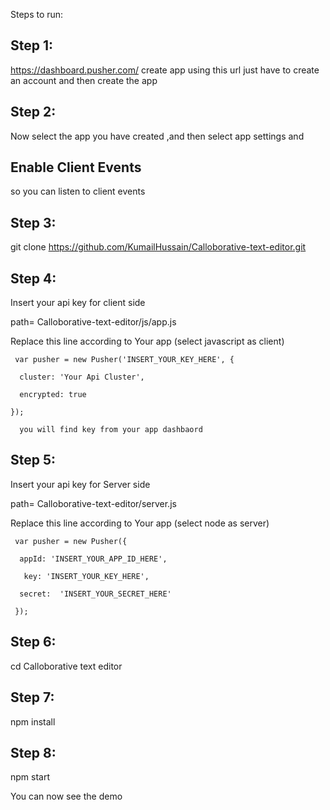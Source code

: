 Steps to run:

## Step 1:
https://dashboard.pusher.com/ create app using this url  just have to create an account and then create the app

## Step 2: 
Now select the app you have created ,and then select app settings and
## Enable Client Events  
so you can listen to client events

## Step 3:

git clone https://github.com/KumailHussain/Calloborative-text-editor.git

## Step 4:

Insert your api key for client side

path= Calloborative-text-editor/js/app.js 

Replace this line according to Your app  (select javascript as client)

     var pusher = new Pusher('INSERT_YOUR_KEY_HERE', {
     
      cluster: 'Your Api Cluster',
      
      encrypted: true
      
    });
        
      you will find key from your app dashbaord 
      
## Step 5:

Insert your api key for Server side

path= Calloborative-text-editor/server.js

Replace this line according to Your app (select node as server)

     var pusher = new Pusher({

      appId: 'INSERT_YOUR_APP_ID_HERE',
  
       key: 'INSERT_YOUR_KEY_HERE',
  
      secret:  'INSERT_YOUR_SECRET_HERE' 
  
     });


## Step 6:

cd Calloborative text editor

## Step 7:

npm install
     
## Step 8:
npm start

You can now see the demo
